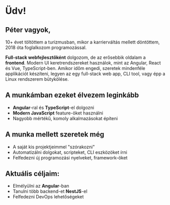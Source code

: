 # Üdv!
## Péter vagyok,

10+ évet töltöttem a turizmusban, mikor a karrierváltás mellett döntöttem, 2018 óta foglalkozom programozással.

**Full-stack webfejlesztőként** dolgozom, de az erősebbik oldalam a **frontend**. Modern UI keretrendszereket használok, mint az Angular, React és Vue, TypeScript-ben. Amikor időm engedi, szeretek mindenféle applikációt készíteni, legyen az egy full-stack web app, CLI tool, vagy épp a Linux rendszerem bütykölése.

## A munkámban ezeket élvezem leginkább
- **Angular**-ral és **TypeScript**-el dolgozni
- **Modern JavaScript** feature-öket használni
- Nagyobb mértékű, komoly alkalmazásokat építeni

## A munka mellett szeretek még
- A saját kis projektjeimmel "szórakozni"
- Automatizálni dolgokat, scripteket, CLI eszközöket írni
- Felfedezni új programozási nyelveket, framework-öket

## Aktuális céljaim:
- Elmélyülni az **Angular**-ban
- Tanulni több backend-et **NestJS**-el
- Felfedezni DevOps lehetőségeket
